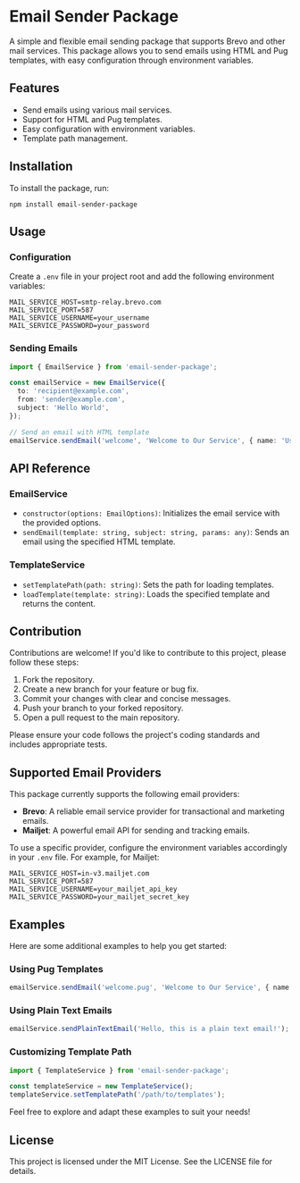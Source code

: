 # Email Sender Package

A simple and flexible email sending package that supports Brevo and other mail services. This package allows you to send emails using HTML and Pug templates, with easy configuration through environment variables.

## Features

- Send emails using various mail services.
- Support for HTML and Pug templates.
- Easy configuration with environment variables.
- Template path management.

## Installation

To install the package, run:

```
npm install email-sender-package
```

## Usage

### Configuration

Create a `.env` file in your project root and add the following environment variables:

```
MAIL_SERVICE_HOST=smtp-relay.brevo.com
MAIL_SERVICE_PORT=587
MAIL_SERVICE_USERNAME=your_username
MAIL_SERVICE_PASSWORD=your_password
```

### Sending Emails

```typescript
import { EmailService } from 'email-sender-package';

const emailService = new EmailService({
  to: 'recipient@example.com',
  from: 'sender@example.com',
  subject: 'Hello World',
});

// Send an email with HTML template
emailService.sendEmail('welcome', 'Welcome to Our Service', { name: 'User' });

```

## API Reference

### EmailService

- `constructor(options: EmailOptions)`: Initializes the email service with the provided options.
- `sendEmail(template: string, subject: string, params: any)`: Sends an email using the specified HTML template.

### TemplateService

- `setTemplatePath(path: string)`: Sets the path for loading templates.
- `loadTemplate(template: string)`: Loads the specified template and returns the content.

## Contribution

Contributions are welcome! If you'd like to contribute to this project, please follow these steps:

1. Fork the repository.
2. Create a new branch for your feature or bug fix.
3. Commit your changes with clear and concise messages.
4. Push your branch to your forked repository.
5. Open a pull request to the main repository.

Please ensure your code follows the project's coding standards and includes appropriate tests.

## Supported Email Providers

This package currently supports the following email providers:

- **Brevo**: A reliable email service provider for transactional and marketing emails.
- **Mailjet**: A powerful email API for sending and tracking emails.

To use a specific provider, configure the environment variables accordingly in your `.env` file. For example, for Mailjet:

```
MAIL_SERVICE_HOST=in-v3.mailjet.com
MAIL_SERVICE_PORT=587
MAIL_SERVICE_USERNAME=your_mailjet_api_key
MAIL_SERVICE_PASSWORD=your_mailjet_secret_key
```

## Examples

Here are some additional examples to help you get started:

### Using Pug Templates

```typescript
emailService.sendEmail('welcome.pug', 'Welcome to Our Service', { name: 'User' });
```

### Using Plain Text Emails

```typescript
emailService.sendPlainTextEmail('Hello, this is a plain text email!');
```

### Customizing Template Path

```typescript
import { TemplateService } from 'email-sender-package';

const templateService = new TemplateService();
templateService.setTemplatePath('/path/to/templates');
```

Feel free to explore and adapt these examples to suit your needs!

## License

This project is licensed under the MIT License. See the LICENSE file for details.